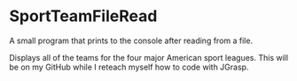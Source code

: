 # SportTeamFileRead
A small program that prints to the console after reading from a file.

Displays all of the teams for the four major American sport leagues. This will be on my GitHub while I
reteach myself how to code with JGrasp.
